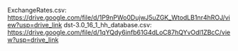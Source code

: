 ExchangeRates.csv: https://drive.google.com/file/d/1P9nPWo0DujwJ5uZGK_WtodLB1nr4hROJ/view?usp=drive_link
dst-3.0_16_1_hh_database.csv: https://drive.google.com/file/d/1qYQdy6infb61G4dLoC87hQYvOdl1ZBcC/view?usp=drive_link
